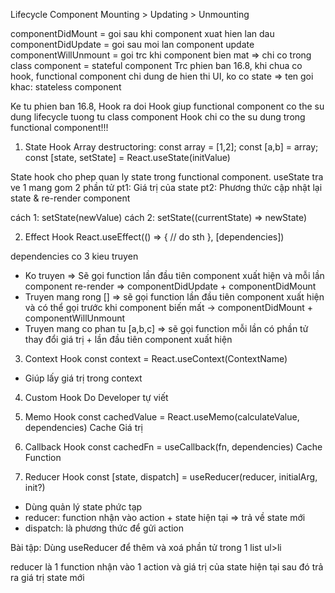 Lifecycle Component Mounting > Updating > Unmounting

componentDidMount = goi sau khi component xuat hien lan dau componentDidUpdate = goi sau moi lan component update componentWillUnmount = goi trc khi component bien mat => chi co trong class component = stateful component Trc phien ban 16.8, khi chua co hook, functional component chi dung de hien thi UI, ko co state => ten goi khac: stateless component

Ke tu phien ban 16.8, Hook ra doi Hook giup functional component co the su dung lifecycle tuong tu class component Hook chi co the su dung trong functional component!!!

1. State Hook Array destructoring: const array = [1,2]; const [a,b] = array; const [state, setState] = React.useState(initValue)

State hook cho phep quan ly state trong functional component. useState tra ve 1 mang gom 2 phần tử pt1: Giá trị của state pt2: Phương thức cập nhật lại state & re-render component

cách 1: setState(newValue) cách 2: setState((currentState) => newState)

2. Effect Hook React.useEffect(() => { // do sth }, [dependencies])

dependencies co 3 kieu truyen

- Ko truyen => Sẽ gọi function lần đầu tiên component xuất hiện và mỗi lần component re-render => componentDidUpdate + componentDidMount
- Truyen mang rong [] => sẽ gọi function lần đầu tiên component xuất hiện và có thể gọi trước khi component biến mất -> componentDidMount + componentWillUnmount
- Truyen mang co phan tu [a,b,c] => sẽ gọi function mỗi lần có phần tử thay đổi giá trị + lần đầu tiên component xuất hiện

3. Context Hook const context = React.useContext(ContextName)

- Giúp lấy giá trị trong context

4. Custom Hook Do Developer tự viết

5. Memo Hook const cachedValue = React.useMemo(calculateValue, dependencies) Cache Giá trị

6. Callback Hook const cachedFn = useCallback(fn, dependencies) Cache Function

7. Reducer Hook const [state, dispatch] = useReducer(reducer, initialArg, init?)

- Dùng quản lý state phức tạp
- reducer: function nhận vào action + state hiện tại => trả về state mới
- dispatch: là phương thức để gửi action

Bài tập: Dùng useReducer để thêm và xoá phần tử trong 1 list ul>li

reducer là 1 function nhận vào 1 action và giá trị của state hiện tại sau đó trả ra giá trị state mới
